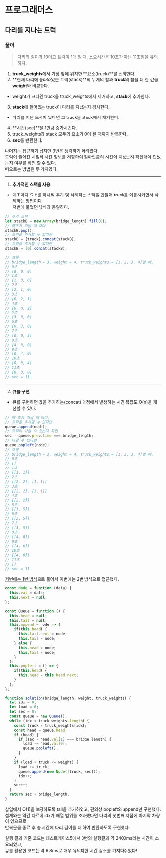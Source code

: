 # 프로그래머스

## 다리를 지나는 트럭

### 풀이

> 다리의 길이가 10이고 트럭이 1대 일 때, 소요시간은 10초가 아닌 11초임을 유의하자.

1. **truck_weights**에서 가장 앞에 위치한 **요소(truck)**를 선택한다.
2. **현재 다리에 올라와있는 트럭(stack)**의 무게의 합과 **truck**의 합을 더 한 값을 **weight**와 비교한다.

- weight가 크다면 truck을 truck_weights에서 제거하고, **stack**에 추가한다.

3. **stack**에 들어있는 truck이 다리를 지났는지 검사한다.

- 다리를 지난 트럭이 있다면 그 truck을 stack에서 제거한다.

4. **시간(sec)**을 1만큼 증가시킨다.
5. truck_weights과 stack 모두의 요소가 0이 될 때까지 반복한다.
6. **sec**를 반환한다.

나머지는 접근하기 쉽지만 3번은 생각하기 어려웠다.  
트럭이 들어간 시점의 시간 정보를 저장하여 얼마만큼의 시간이 지났는지 확인해야 건넜는지 여부를 확인 할 수 있다.  
떠오르는 방법은 두 가지였다.

---

1. **추가적인 스택을 사용**

- 매초마다 요소를 하나씩 추가 및 삭제하는 스택을 만들어 truck을 이동시키면서 삭제하는 방법이다.  
  저번에 풀었던 방식과 동일하다.

```javascript
// 추가 스택
let stackB = new Array(bridge_length).fill(0);
// 매초가 지날 때 마다
stackB.pop();
// 트럭을 추가할 수 있다면
stackB = [truck].concat(stackB);
// 트럭을 추가할 수 없다면
stackB = [0].concat(stackB);

// 흐름
// bridge_length = 3, weight = 4, truck_weights = [1, 2, 3, 4]일 때,
// 0초
// [0, 0, 0]
// 1초
// [1, 0, 0]
// 2초
// [2, 1, 0]
// 3초
// [0, 2, 1]
// 4초
// [0, 0, 2]
// 5초
// [3, 0, 0]
// 6초
// [0, 3, 0]
// 7초
// [0, 0, 3]
// 8초
// [4, 0, 0]
// 9초
// [0, 4, 0]
// 10초
// [0, 0, 4]
// 11초
// [0, 0, 0]
// sec = 11
```

---

2. **큐를 구현**

- 큐를 구현하면 값을 추가하는(concat) 과정에서 발생하는 시간 복잡도 O(n)을 개선할 수 있다.

```javascript
// 매 초가 지날 때 마다,
// 트럭을 추가할 수 있다면
queue.append(node);
// 트럭이 나갈 수 있는지 확인
sec - queue.prev.time === bridge_length;
// 나갈 수 있다면
queue.popleft(node);
// 흐름
// bridge_length = 3, weight = 4, truck_weights = [1, 2, 3, 4]일 때,
// 0초
// []
// 1초
// [[1, 1]]
// 2초
// [[2, 2], [1, 1]]
// 3초
// [[2, 2], [1, 1]]
// 4초
// [[2, 2]]
// 5초
// [[3, 5]]
// 6초
// [[3, 5]]
// 7초
// [[3, 5]]
// 8초
// [[4, 8]]
// 9초
// [[4, 8]]
// 10초
// [[4, 8]]
// 11초
// []
// sec = 11
```

[저번에는 1번 방식](https://github.com/kowoohyuk/unused-algorithm/blob/master/2019-12-17-algorithm-a044.md)으로 풀어서 이번에는 2번 방식으로 접근했다.

```javascript
const Node = function (data) {
  this.val = data;
  this.next = null;
};

const Queue = function () {
  this.head = null;
  this.tail = null;
  this.append = node => {
    if(this.head) {
      this.tail.next = node;
      this.tail = node;
    } else {
      this.head = node;
      this.tail = node;
    }
  };
  this.popleft = () => {
    if(this.head) {
      this.head = this.head.next;
    }
  };
};

function solution(bridge_length, weight, truck_weights) {
  let idx = 0;
  let load = 0;
  let sec = 0;
  const queue = new Queue();
  while (idx < truck_weights.length) {
    const truck = truck_weights[idx];
    const head = queue.head;
    if (head) {
      if (sec - head.val[1] === bridge_length) {
        load -= head.val[0];
        queue.popleft();
      }
    }
    if (load + truck <= weight) {
      load += truck;
      queue.append(new Node([truck, sec]));
      idx++;
    }
    sec++;
  }
  return sec + bridge_length;
}
```

삽입에서 O(1)을 보장하도록 tail을 추가하였고, 편의상 popleft와 append만 구현했다.  
설계와는 약간 다르게 idx가 배열 범위를 초과했다면 다리의 첫번째 지점에 마지막 차량이 있으므로  
반복문을 종료 후 총 시간에 다리 길이를 더 하여 반환하도록 구현했다.

실행 결과 기존 코드는 테스트케이스5에서 3번의 실행결과 약 2400ms라는 시간이 소요되었고,  
큐를 활용한 코드는 약 6.8ms로 매우 유의미한 시간 감소를 가져다주었다!
